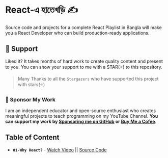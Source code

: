 # React-এ হাতেখড়ি ✍️

Source code and projects for a complete React Playlist in Bangla will make you a React Developer who can build production-ready applications.

## 🫶 Support
Liked it? It takes months of hard work to create quality content and present to you. You can show your support to me with a STAR(⭐) to this repository.

> Many Thanks to all the `Stargazers` who have supported this project with stars(⭐)

### 🤝 Sponsor My Work
I am an independent educator and open-source enthusiast who creates meaningful projects to teach programming on my YouTube Channel. **You can support my work by [Sponsoring me on GitHub](https://github.com/sponsors/atapas) or [Buy Me a Cofee](https://buymeacoffee.com/tapasadhikary)**.

## Table of Content

- **`01-Why React?`** - [Watch Video](https://youtu.be/JSLTS3dfHKU) || [Source Code](./01-why-react/README.md)

